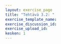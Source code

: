 ```yaml
---
layout: exercise_page
title: "Tehtävä 3.2: "
exercise_template_name: 
exercise_discussion_id: 
exercise_upload_id: 
kesken: 1
---
```

